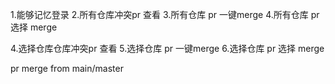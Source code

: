 1.能够记忆登录
2.所有仓库冲突pr 查看
3.所有仓库 pr 一键merge
4.所有仓库 pr 选择 merge

4.选择仓库仓库冲突pr 查看
5.选择仓库 pr 一键merge
6.选择仓库 pr 选择 merge

pr merge from main/master